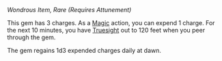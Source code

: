 _Wondrous Item, Rare (Requires Attunement)_

This gem has 3 charges. As a [Magic](https://www.dndbeyond.com/sources/dnd/free-rules/rules-glossary#MagicAction) action, you can expend 1 charge. For the next 10 minutes, you have [Truesight](https://www.dndbeyond.com/sources/dnd/free-rules/rules-glossary#Truesight) out to 120 feet when you peer through the gem.

The gem regains 1d3 expended charges daily at dawn.